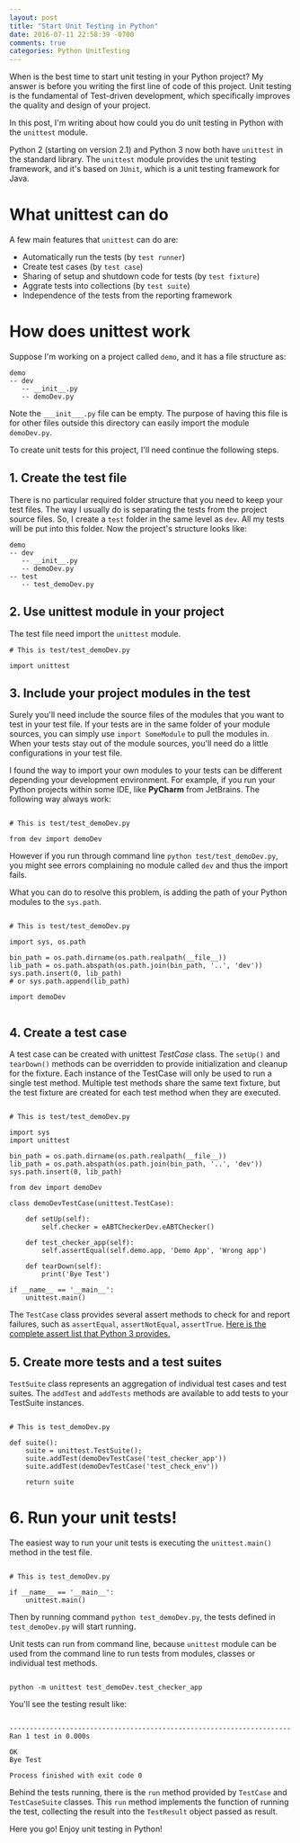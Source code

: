 ```yaml
---
layout: post
title: "Start Unit Testing in Python"
date: 2016-07-11 22:58:39 -0700
comments: true
categories: Python UnitTesting
---
```


When is the best time to start unit testing in your Python project? My answer is before you writing the first line of code of this project. Unit testing is the fundamental of Test-driven development, which specifically improves the quality and design of your project. 

In this post, I'm writing about how could you do unit testing in Python with the ```unittest``` module.

Python 2 (starting on version 2.1) and Python 3 now both have ```unittest``` in the standard library. The ```unittest``` module provides the unit testing framework, and it's based on ```JUnit```, which is a unit testing framework for Java. 

# What unittest can do

A few main features that ```unittest``` can do are:

- Automatically run the tests (by ```test runner```)
- Create test cases (by ```test case```)
- Sharing of setup and shutdown code for tests (by ```test fixture```)
- Aggrate tests into collections (by ```test suite```)
- Independence of the tests from the reporting framework

# How does unittest work

Suppose I'm working on a project called ```demo```, and it has a file structure as:

```
demo
-- dev
   -- __init__.py
   -- demoDev.py
```

Note the ```___init___.py``` file can be empty. The purpose of having this file is for other files outside this directory can easily import the module ```demoDev.py```.

To create unit tests for this project, I'll need continue the following steps.

## 1. Create the test file

There is no particular required folder structure that you need to keep your test files. The way I usually do is separating the tests from the project source files. So, I create a <code>test</code> folder in the same level as ```dev```. All my tests will be put into this folder. Now the project's structure looks like:

```
demo
-- dev
   -- __init__.py
   -- demoDev.py
-- test
   -- test_demoDev.py
```

## 2. Use unittest module in your project

The test file need import the ```unittest``` module.

```
# This is test/test_demoDev.py

import unittest
```

## 3. Include your project modules in the test

Surely you'll need include the source files of the modules that you want to test in your test file. If your tests are in the same folder of your module sources, you can simply use <code>import SomeModule</code> to pull the modules in. When your tests stay out of the module sources, you'll need do a little configurations in your test file.

I found the way to import your own modules to your tests can be different depending your development environment. For example, if you run your Python projects within some IDE, like **PyCharm** from JetBrains. The following way always work:

```

# This is test/test_demoDev.py

from dev import demoDev

```

However if you run through command line ```python test/test_demoDev.py```, you might see errors complaining no module called <code>dev</code> and thus the import fails.

What you can do to resolve this problem, is adding the path of your Python modules to the <code>sys.path</code>.

```

# This is test/test_demoDev.py

import sys, os.path

bin_path = os.path.dirname(os.path.realpath(__file__))
lib_path = os.path.abspath(os.path.join(bin_path, '..', 'dev'))
sys.path.insert(0, lib_path)
# or sys.path.append(lib_path)

import demoDev


```

## 4. Create a test case

A test case can be created with unittest *TestCase* class. The <code>setUp()</code> and <code>tearDown()</code> methods can be overridden to provide initialization and cleanup for the fixture. Each instance of the TestCase will only be used to run a single test method. Multiple test methods share the same text fixture, but the test fixture are created for each test method when they are executed.

```

# This is test/test_demoDev.py

import sys
import unittest

bin_path = os.path.dirname(os.path.realpath(__file__))
lib_path = os.path.abspath(os.path.join(bin_path, '..', 'dev'))
sys.path.insert(0, lib_path)

from dev import demoDev

class demoDevTestCase(unittest.TestCase):

    def setUp(self):
        self.checker = eABTCheckerDev.eABTChecker()

    def test_checker_app(self):
        self.assertEqual(self.demo.app, 'Demo App', 'Wrong app')

    def tearDown(self):
        print('Bye Test')

if __name__ == '__main__':
    unittest.main()

```

The <code>TestCase</code> class provides several assert methods to check for and report failures, such as <code>assertEqual</code>, <code>assertNotEqual</code>, <code>assertTrue</code>. [Here is the complete assert list that Python 3 provides.](https://docs.python.org/3.4/library/unittest.html#assert-methods)

## 5. Create more tests and a test suites

<code>TestSuite</code> class represents an aggregation of individual test cases and test suites. The <code>addTest</code> and <code>addTests</code> methods are available to add tests to your TestSuite instances.

```

# This is test_demoDev.py

def suite():
    suite = unittest.TestSuite();
    suite.addTest(demoDevTestCase('test_checker_app'))
    suite.addTest(demoDevTestCase('test_check_env'))
    
    return suite

```

# 6. Run your unit tests!

The easiest way to run your unit tests is executing the <code>unittest.main()</code> method in the test file.

```

# This is test_demoDev.py

if __name__ == '__main__':
    unittest.main()

```

Then by running command <code>python test_demoDev.py</code>, the tests defined in <code>test_demoDev.py</code> will start running.

Unit tests can run from command line, because ```unittest``` module can be used from the command line to run tests from modules, classes or individual test methods.

```

python -m unittest test_demoDev.test_checker_app

```

You'll see the testing result like:

```

----------------------------------------------------------------------
Ran 1 test in 0.000s

OK
Bye Test

Process finished with exit code 0

```

Behind the tests running, there is the <code>run</code> method provided by <code>TestCase</code> and <code>TestCaseSuite</code> classes. This <code>run</code> method implements the function of running the test, collecting the result into the <code>TestResult</code> object passed as result.

Here you go! Enjoy unit testing in Python!

